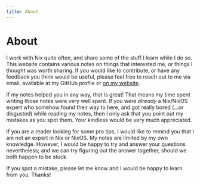 ```yaml
---
title: About
---
```


# About

I work with Nix quite often, and share some of the stuff I learn while I do so.
This website contains various notes on things that interested me, or things I
thought was worth sharing. If you would like to contribute, or have any feedback
you think would be useful, please feel free to reach out to me via email,
available at my GitHub profile or [on my website](https://notashelf.dev).

If my notes helped you in any way, that is great! That means my time spent
writing those notes were very well spent. If you were _already_ a Nix/NixOS
expert who somehow found their way to here, and got really bored (...or
disgusted) while reading my notes, then I only ask that you point out my
mistakes as you spot them. Your kindless would be very much appreciated.

If you are a reader looking for some pro tips, I would like to remind you that I
am not an expert in Nix or NixOS. My notes are limited by my own knowledge.
However, I would be happy to try and answer your questions nevertheless; and we
can try figuring out the answer together, should we both happen to be stuck.

If you spot a mistake, please let me know and I would be happy to learn from
you. Thanks!

